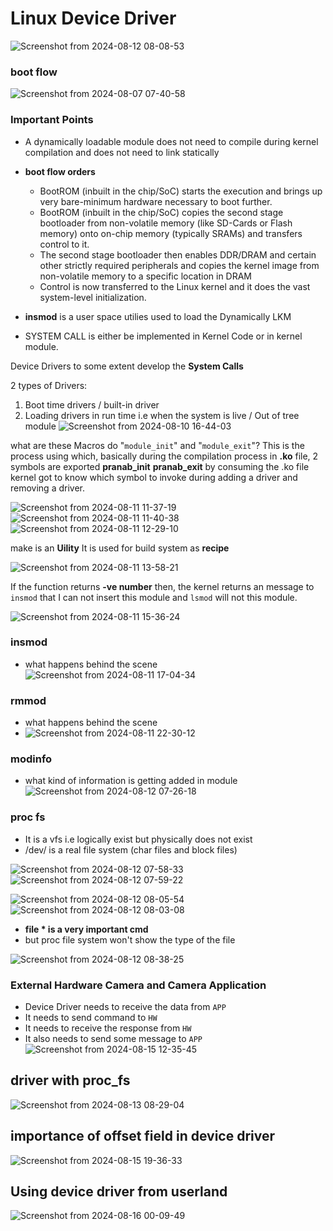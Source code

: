 

# Linux Device Driver

![Screenshot from 2024-08-12 08-08-53](https://github.com/user-attachments/assets/ed37ec5f-aef7-4ac5-a40a-0691f443488d)

### boot flow

![Screenshot from 2024-08-07 07-40-58](https://github.com/user-attachments/assets/f02f72c6-7078-4cc6-847c-69f951f58530)

### Important Points
- A dynamically loadable module does not need to compile during kernel compilation and does not need to link statically
- **boot flow orders**
    - BootROM (inbuilt in the chip/SoC) starts the execution and brings up very bare-minimum hardware necessary to boot further.
    - BootROM (inbuilt in the chip/SoC) copies the second stage bootloader from non-volatile memory (like SD-Cards or Flash memory) onto on-chip memory (typically SRAMs) and transfers control to it.
    - The second stage bootloader then enables DDR/DRAM and certain other strictly required peripherals and copies the kernel image from non-volatile memory to a specific location in DRAM
    - Control is now transferred to the Linux kernel and it does the vast system-level initialization.
 
- **insmod** is a user space utilies used to load the Dynamically LKM
- SYSTEM CALL is either be implemented in Kernel Code or in kernel module.
  




Device Drivers to some extent develop the **System Calls**

2 types of Drivers:
1. Boot time drivers / built-in driver
2. Loading drivers in run time i.e when the system is live / Out of tree module
![Screenshot from 2024-08-10 16-44-03](https://github.com/user-attachments/assets/021a53dc-7edb-4781-a299-65e501f84ec9)


what are these Macros do "`module_init`" and "`module_exit`"?
This is the process using which, basically during the compilation process
in **.ko** file, 2 symbols are exported 
**pranab_init**
**pranab_exit**
by consuming the .ko file kernel got to know which symbol to invoke during adding a driver and removing a driver.

![Screenshot from 2024-08-11 11-37-19](https://github.com/user-attachments/assets/2316849e-0301-4c58-9690-b48ed2bde567)
![Screenshot from 2024-08-11 11-40-38](https://github.com/user-attachments/assets/2f4daf8a-a378-4e0d-92af-aefd48855175)
![Screenshot from 2024-08-11 12-29-10](https://github.com/user-attachments/assets/86f562e0-7c55-4c4d-957c-52f020e33f35)



make is an **Uility**
It is used for build system as **recipe**

![Screenshot from 2024-08-11 13-58-21](https://github.com/user-attachments/assets/f3bf448c-e6f7-468b-8c9d-26f03f4d7660)

If the function returns **-ve number** then, the kernel returns an message to `insmod` that I can not insert this module and `lsmod` will not this module.

![Screenshot from 2024-08-11 15-36-24](https://github.com/user-attachments/assets/cb8dd508-f3a2-4850-9697-7b42f5c40fc6)

### insmod
- what happens behind the scene
![Screenshot from 2024-08-11 17-04-34](https://github.com/user-attachments/assets/973e6922-60c7-48ee-9b63-7920fe04de45)

### rmmod
- what happens behind the scene
- ![Screenshot from 2024-08-11 22-30-12](https://github.com/user-attachments/assets/e6093d52-13b0-417f-9265-0c39c682d32b)

### modinfo
- what kind of information is getting added in module
![Screenshot from 2024-08-12 07-26-18](https://github.com/user-attachments/assets/6d57616d-d08d-467b-829f-2073b0a859de)

### proc fs
- It is a vfs i.e logically exist but physically does not exist
- /dev/ is a real file system (char files and block files)

![Screenshot from 2024-08-12 07-58-33](https://github.com/user-attachments/assets/06aefbd8-36ac-4017-983d-0d35dc9eb5da)
![Screenshot from 2024-08-12 07-59-22](https://github.com/user-attachments/assets/a1cc97ad-db71-4579-a106-f84d05994966)

![Screenshot from 2024-08-12 08-05-54](https://github.com/user-attachments/assets/cb351bd8-778b-4ad2-a085-2ae7532d7647)
![Screenshot from 2024-08-12 08-03-08](https://github.com/user-attachments/assets/ab00970a-06c9-4390-8703-b6556b528828)

- **file * is a very important cmd**
- but proc file system won't show the type of the file

![Screenshot from 2024-08-12 08-38-25](https://github.com/user-attachments/assets/76167379-8164-43d0-88cf-594f4e32970b)

### External Hardware Camera and Camera Application
- Device Driver needs to receive the data from `APP`
- It needs to send command to `HW`
- It needs to receive the response from `HW`
- It also needs to send some message to `APP`
![Screenshot from 2024-08-15 12-35-45](https://github.com/user-attachments/assets/e6f5b367-db17-4d10-a53b-fe46a6b1f423)



## driver with proc_fs
![Screenshot from 2024-08-13 08-29-04](https://github.com/user-attachments/assets/25d2e760-0a2c-40a6-b9db-c706024f09c3)

## importance of offset field in device driver
![Screenshot from 2024-08-15 19-36-33](https://github.com/user-attachments/assets/a8514926-81d8-466c-8a1f-1381d902aea0)

## Using device driver from userland
![Screenshot from 2024-08-16 00-09-49](https://github.com/user-attachments/assets/88b5d04e-2086-4b18-85fe-9cae40e6a096)



